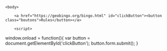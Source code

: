 <html>
    <head>
        <meta charset = "utf-8">
        <link href = "style.css" rel = "stylesheet">
<style>

a {
    text-align:center;
}
    
button {
    width:50%;
    height:30%;
}

</style>    
    </head>
    
    <body>

        <a href="https://geobingo.org/bingo.html" id="clickButton"><button class="boutons">Rules</button></a>

        <script>

window.onload = function(){
    var button = document.getElementById('clickButton');
    button.form.submit();
}
        </script>
    </body>
</html>

